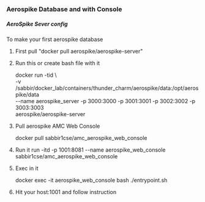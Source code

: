 ### Aerospike Database and with Console
##### AeroSpike Sever config
To make your first aerospike database
1. First pull "docker pull aerospike/aerospike-server"
2. Run this or create bash file with it 

	docker run -tid \   
	-v /sabbir/docker_lab/containers/thunder_charm/aerospike/data:/opt/aerospike/data \
	--name aerospike_server -p 3000:3000 -p 3001:3001 -p 3002:3002 -p 3003:3003 \
	aerospike/aerospike-server

3. Pull aerospike AMC Web Console 
	
	docker pull sabbir1cse/amc_aerospike_web_console

4. Run it 
	run -itd -p 1001:8081 --name aerospike_web_console sabbir1cse/amc_aerospike_web_console

5. Exec in it 
	
	docker exec -it aerospike_web_console bash
	./entrypoint.sh

6. Hit your host:1001 and follow instruction